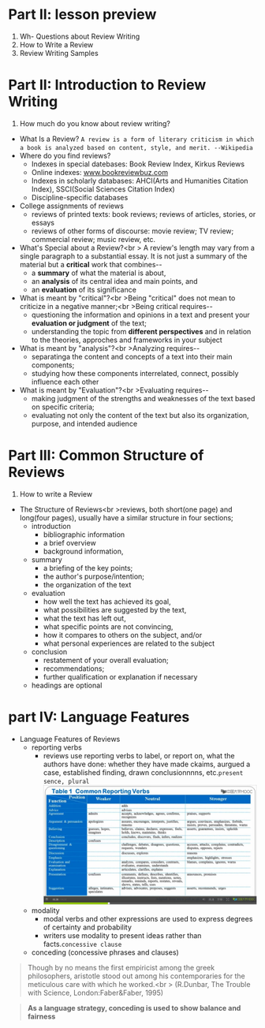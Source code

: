 # Part II: lesson preview
1. Wh- Questions about Review Writing
1. How to Write a Review
1. Review Writing Samples

# Part II: Introduction to Review Writing
1. How much do you know about review writing?
  * What Is a Review?
  `A review is a form of literary criticism in which a book is analyzed based on content, style, and merit. --Wikipedia`
  * Where do you find reviews?
    - Indexes in special datebases: Book Review Index, Kirkus Reviews
    - Online indexes: www.bookreviewbuz.com
    - Indexes in scholarly databases: AHCI(Arts and Humanities  Citation Index), SSCI(Social Sciences Citation Index)
    - Discipline-specific databases
  * College assignments of reviews
    - reviews of printed texts: book reviews; reviews of articles, stories, or essays
    - reviews of other forms of discourse: movie review; TV review; commercial review; music review, etc.
  * What's Special about a Review?<br \> A review's length may vary from a single paragraph to a substantial essay. It is not just a summary of the material but a **critical** work that combines--
    - a **summary** of what the material is about,
    - an **analysis** of its central idea and main points, and 
    - an **evaluation** of its significance
  * What is meant by "critical"?<br \>Being "critical" does not mean to criticize in a negative manner;<br \>Being critical requires--
    - questioning the information and opinions in a text and present your **evaluation or judgment** of the text;
    - understanding the topic from **different perspectives** and in relation to the theories, approches and frameworks in your subject 
  * What is meant by "analysis"?<br \>Analyzing requires--
    - separatinga the content and concepts of a text into their main components;
    - studying how these components interrelated, connect, possibly influence each other
  * What is meant by "Evaluation"?<br \>Evaluating requires--
    - making judgment of the strengths and weaknesses of the text based on specific criteria;
    - evaluating not only the content of the text but also its organization, purpose, and intended audience

# Part III: Common Structure of Reviews
1. How to write a Review
  * The Structure of Reviews<br \>reviews, both short(one page) and long(four pages), usually have a similar structure in four sections;
    - introduction
      - bibliographic information
      - a brief overview
      - background information,
    - summary
      - a briefing of the key points;
      - the author's purpose/intention;
      - the organization of the text
    - evaluation
      - how well the text has achieved its goal,
      - what possibilities are suggested by the text,
      - what the text has left out,
      - what specific points are not convincing,
      - how it compares to others on the subject, and/or
      - what personal experiences are related to the subject
    - conclusion
      - restatement of your overall evaluation;
      - recommendations;
      - further qualification or explanation if necessary
    - headings are optional

# part IV: Language Features
  * Language Features of Reviews
    - reporting verbs
      - reviews use reporting verbs to label, or report on, what the authors have done: whether they have made ckaims, aurgued a case, established finding, drawn conclusionnnns, etc.`present sence, plural`
    ![Alt text](./pic/23crv.jpg "common reporting verbs")
    - modality
      - modal verbs and other expressions are used to express degrees of certainty and probability
      - writers use modality to present ideas rather than facts.`concessive clause`
    - conceding (concessive phrases and clauses)

  > Though by no means the first empiricist among the greek philosophers, aristotle stood out among his contemporaries for the meticulous care with which he worked.<br \>    (R.Dunbar, The Trouble with Science, London:Faber&Faber, 1995)

  > **As a language strategy, conceding is used to show balance and fairness**
